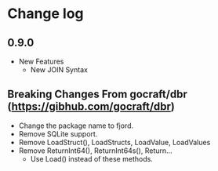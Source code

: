 # Change log

## 0.9.0

- New Features
    - New JOIN Syntax

## Breaking Changes From gocraft/dbr (https://gibhub.com/gocraft/dbr)

- Change the package name to fjord.
- Remove SQLite support.
- Remove LoadStruct(), LoadStructs, LoadValue, LoadValues
- Remove ReturnInt64(), ReturnInt64s(), Return...
    - Use Load() instead of these methods.
    
